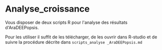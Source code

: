 # Analyse_croissance

Vous disposer de deux scripts R pour l'analyse des résultats d'AraDEEPopsis.

Pour les utiliser il suffit de les télécharger, de les ouvrir dans R-studio et de suivre la procédure décrite dans `scripts_analyse _AraDEEPopsis.md`

